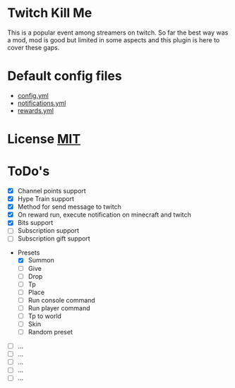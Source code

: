 # Twitch Kill Me
This is a popular event among streamers on twitch. So far the best way was a mod, mod is good but limited in some aspects and this plugin is here to cover these gaps.

# Default config files
- [config.yml](./src/main/resources/config.yml)
- [notifications.yml](./src/main/resources/notifications.yml)
- [rewards.yml](./src/main/resources/rewards.yml)

# License [MIT](./LICENSE)

# ToDo's
- [x] Channel points support
- [x] Hype Train support
- [X] Method for send message to twitch
- [X] On reward run, execute notification on minecraft and twitch
- [X] Bits support
- [ ] Subscription support
- [ ] Subscription gift support
- Presets
  - [x] Summon
  - [ ] Give
  - [ ] Drop
  - [ ] Tp
  - [ ] Place
  - [ ] Run console command
  - [ ] Run player command
  - [ ] Tp to world
  - [ ] Skin
  - [ ] Random preset
- [ ] ...
- [ ] ...
- [ ] ...
- [ ] ...
- [ ] ...